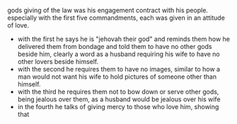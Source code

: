 gods giving of the law was his engagement contract with his people. especially with
the first five commandments, each was given in an attitude of love.
- with the first he says he is "jehovah their god" and reminds them how he delivered them from bondage and told them to have no other gods beside him, clearly a word as a husband requiring his wife to have no other lovers beside himself.
- with the second he requires them to have no images, similar to how a man would not want his wife to hold pictures of someone other than himself.
- with the third he requires them not to bow down or serve other gods, being jealous over them, as a husband would be jealous over his wife
- in the fourth he talks of giving mercy to those who love him, showing that 
